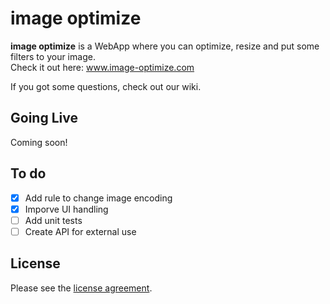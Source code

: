 # image optimize

**image optimize** is a WebApp where you can optimize, resize and put some filters to your image.  
Check it out here: www.image-optimize.com

If you got some questions, check out our wiki.

## Going Live
Coming soon!

## To do
- [x] Add rule to change image encoding
- [x] Imporve UI handling
- [ ] Add unit tests
- [ ] Create API for external use

## License
Please see the [license agreement](https://github.com/thomasschwarz96/imageoptimize/blob/master/LICENSE).
